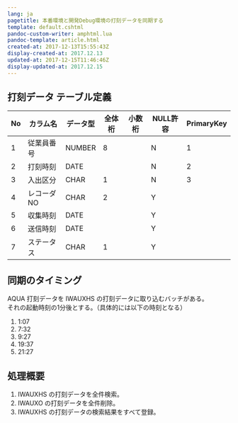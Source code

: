 ```yaml
---
lang: ja
pagetitle: 本番環境と開発Debug環境の打刻データを同期する
template: default.cshtml
pandoc-custom-writer: amphtml.lua
pandoc-template: article.html
created-at: 2017-12-13T15:55:43Z
display-created-at: 2017.12.13
updated-at: 2017-12-15T11:46:46Z
display-updated-at: 2017.12.15
---
```



打刻データ テーブル定義
-------------

| No | カラム名   | データ型 | 全体桁 | 小数桁 | NULL許容 | PrimaryKey |
|----|------------|----------|--------|--------|----------|------------|
| 1  | 従業員番号 | NUMBER   | 8      |        | N        | 1          |
| 2  | 打刻時刻   | DATE     |        |        | N        | 2          |
| 3  | 入出区分   | CHAR     | 1      |        | N        | 3          |
| 4  | レコーダNO | CHAR     | 2      |        | Y        |            |
| 5  | 収集時刻   | DATE     |        |        | Y        |            |
| 6  | 送信時刻   | DATE     |        |        | Y        |            |
| 7  | ステータス | CHAR     | 1      |        | Y        |            |


同期のタイミング
-------------

AQUA 打刻データを IWAUXHS の打刻データに取り込むバッチがある。  
それの起動時刻の1分後とする。（具体的には以下の時刻となる）

1. 1:07
1. 7:32
1. 9:27
1. 19:37
1. 21:27


処理概要
-------------

1. IWAUXHS の打刻データを全件検索。
1. IWAUXO の打刻データを全件削除。
1. IWAUXHS の打刻データの検索結果をすべて登録。


